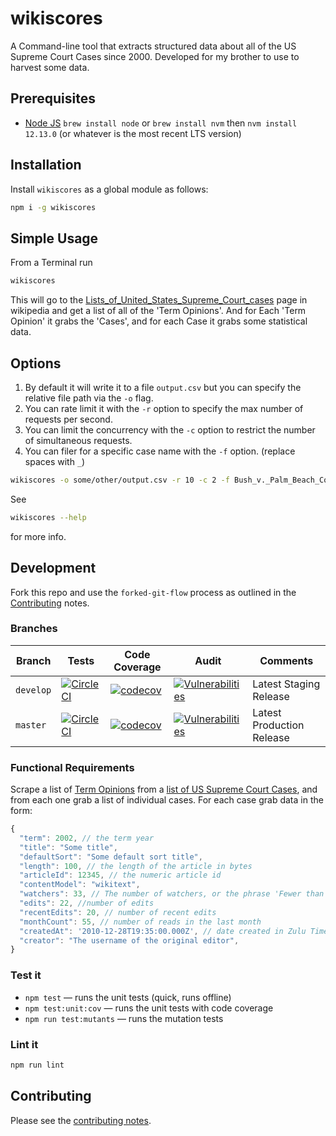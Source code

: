 # wikiscores

A Command-line tool that extracts structured data about all of the US Supreme Court Cases since 2000. Developed for my brother to use to harvest some data.

## Prerequisites

- [Node JS](https://nodejs.org) `brew install node` or `brew install nvm` then `nvm install 12.13.0` (or whatever is the most recent LTS version)

## Installation

Install `wikiscores` as a global module as follows:

```sh
npm i -g wikiscores
```

## Simple Usage

From a Terminal run

```sh
wikiscores
```

This will go to the [Lists_of_United_States_Supreme_Court_cases](https://en.wikipedia.org/wiki/Lists_of_United_States_Supreme_Court_cases) page in wikipedia and get a list of all of the 'Term Opinions'. And for Each 'Term Opinion' it grabs the 'Cases', and for each Case it grabs some statistical data.

## Options

1. By default it will write it to a file `output.csv` but you can specify the relative file path via the `-o` flag.
2. You can rate limit it with the `-r` option to specify the max number of requests per second.
3. You can limit the concurrency with the `-c` option to restrict the number of simultaneous requests.
4. You can filer for a specific case name with the `-f` option. (replace spaces with `_`)

```sh
wikiscores -o some/other/output.csv -r 10 -c 2 -f Bush_v._Palm_Beach_County
```

See

```sh
wikiscores --help
```

for more info.

## Development

Fork this repo and use the `forked-git-flow` process as outlined in the [Contributing](CONTRIBUTING.md) notes.

### Branches

<!-- prettier-ignore -->
| Branch | Tests | Code Coverage | Audit | Comments |
| ------ | ----- | ------------- | ----- | ---------|
| `develop` | [![CircleCI](https://circleci.com/gh/davesag/wikiscores/tree/develop.svg?style=svg)](https://circleci.com/gh/davesag/wikiscores/tree/develop) | [![codecov](https://codecov.io/gh/davesag/wikiscores/branch/develop/graph/badge.svg)](https://codecov.io/gh/davesag/wikiscores) | [![Vulnerabilities](https://snyk.io/test/github/davesag/wikiscores/develop/badge.svg)](https://snyk.io/test/github/davesag/wikiscores/develop) | Latest Staging Release |
| `master` | [![CircleCI](https://circleci.com/gh/davesag/wikiscores/tree/master.svg?style=svg)](https://circleci.com/gh/davesag/wikiscores/tree/master) | [![codecov](https://codecov.io/gh/davesag/wikiscores/branch/master/graph/badge.svg)](https://codecov.io/gh/davesag/wikiscores) | [![Vulnerabilities](https://snyk.io/test/github/davesag/wikiscores/develop/badge.svg)](https://snyk.io/test/github/davesag/wikiscores/develop) | Latest Production Release |

### Functional Requirements

Scrape a list of [Term Opinions](https://en.wikipedia.org/wiki/2000_term_opinions_of_the_Supreme_Court_of_the_United_States) from a [list of US Supreme Court Cases](https://en.wikipedia.org/wiki/Lists_of_United_States_Supreme_Court_cases), and from each one grab a list of individual cases. For each case grab data in the form:

```js
{
  "term": 2002, // the term year
  "title": "Some title",
  "defaultSort": "Some default sort title",
  "length": 100, // the length of the article in bytes
  "articleId": 12345, // the numeric article id
  "contentModel": "wikitext",
  "watchers": 33, // The number of watchers, or the phrase 'Fewer than 30 watchers'
  "edits": 22, //number of edits
  "recentEdits": 20, // number of recent edits
  "monthCount": 55, // number of reads in the last month
  "createdAt": '2010-12-28T19:35:00.000Z', // date created in Zulu Time format"
  "creator": "The username of the original editor",
}
```

### Test it

- `npm test` — runs the unit tests (quick, runs offline)
- `npm test:unit:cov` — runs the unit tests with code coverage
- `npm run test:mutants` — runs the mutation tests

### Lint it

```sh
npm run lint
```

## Contributing

Please see the [contributing notes](CONTRIBUTING.md).
